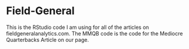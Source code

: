# Field-General
This is the RStudio code I am using for all of the articles on fieldgeneralanalytics.com. The MMQB code is the code for the Mediocre Quarterbacks Article on our page.
